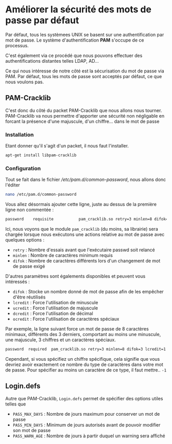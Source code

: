 # Améliorer la sécurité des mots de passe par défaut

Par défaut, tous les systèmees UNIX se basent sur une authentification
par mot de passe. Le système d'authentification **PAM** s'occupe de ce
processus.

C'est également via ce procédé que nous pouvons effectuer des
authentifications distantes telles LDAP, AD...

Ce qui nous intéresse de notre côté est la sécurisation du mot de passe
via PAM. Par défaut, tous les mots de passe sont acceptés par défaut, ce
que nous voulons pas.

## PAM-Cracklib

C'est donc du côté du packet PAM-Cracklib que nous allons nous tourner.
PAM-Cracklib va nous permettre d'apporter une sécurité non négligable
en forcant la présence d'une majuscule, d'un chiffre... dans le mot
de passe

### Installation

Etant donner qu'il s'agit d'un packet, il nous faut l'installer.

```bash
apt-get install libpam-cracklib
```

### Configuration

Tout se fait dans le fichier */etc/pam.d/common-password*, nous allons
donc l'éditer

```bash
nano /etc/pam.d/common-password
```

Vous allez désormais ajouter cette ligne, juste au dessus de la première
ligne non commentée :

```bash
password    requisite           pam_cracklib.so retry=3 minlen=8 difok=3
```

Ici, nous voyons que le module `pam_cracklib` (du moins, sa librairie)
sera chargée lorsque nous exécutons une actions relative au mot de passe
avec quelques options :

* `retry` : Nombre d'essais avant que l'exécutaire passwd soit
    relancé
* `minlen` : Nombre de caractères minimum requis
* `difok` : Nombre de caractères différents lors d'un changement de
    mot de passe exigé

D'autres paramètres sont égalements disponibles et peuvent vous
intéressés :

* `difok` : Stocke un nombre donné de mot de passe afin de les
    empêcher d'être réutilisés
* `lcredit` : Force l'utilisation de minuscule
* `ucredit` : Force l'utilisation de majuscule
* `dcredit` : Force l'utilisation de décimal
* `ocredit` : Force l'utilisation de caractères spéciaux

Par exemple, la ligne suivant force un mot de passe de 8 caractères
minimaux, différents des 3 derniers, comportant au moins une minuscule,
une majuscule, 3 chiffres et un caractères spéciaux.

```bash
password  required  pam_cracklib.so retry=3 minlen=8 difok=3 lcredit=1 ucredit=1 dcredit=3 ocredit=1
```

Cependant, si vous spécifiez un chiffre spécifique, cela signifie que
vous devriez avoir exactement ce nombre du type de caractères dans votre
mot de passe. Pour spécifier au moins un caractère de ce type, il faut
mettre.. `-1`

## Login.defs

Autre que PAM-Cracklib, `Login.defs` permet de spécifier des options
utiles telles que

* `PASS_MAX_DAYS` : Nombre de jours maximum pour conserver un mot de
    passe
* `PASS_MIN_DAYS` : Minimum de jours autorisés avant de pouvoir
    modifier son mot de passe
* `PASS_WARN_AGE` : Nombre de jours à partir duquel un warning sera
    affiché
